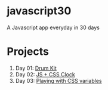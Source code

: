 # javascript30
A Javascript app everyday in 30 days

# Projects
1. Day 01: [Drum Kit](https://nvthai.github.io/javascript30/01-drum-kit/)
2. Day 02: [JS + CSS Clock](https://nvthai.github.io/javascript30/02-js-css-clock/)
2. Day 03: [Playing with CSS variables](https://nvthai.github.io/javascript30/03-css-variable/)
